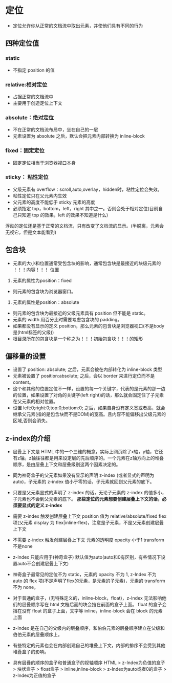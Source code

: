 <!--
 * @Author: xujie 1607526161@qq.com
 * @Date: 2022-04-22 13:10:58
 * @LastEditors: xujie 1607526161@qq.com
 * @FilePath: \HTML-CSS-Javascript-\HTML+CSS\CSS部分\网页的布局\定位.md
 * @Description: CSS 中的定位
-->
# 定位

* 定位允许你从正常的文档流中取出元素，并使他们具有不同的行为

## 四种定位值

### static

* 不指定 position 的值

### relative:相对定位

* 占据正常的文档流中
* 主要用于创造定位上下文

### absolute：绝对定位

* 不在正常的文档流布局中，坐在自己的一层
* 元素设置为 absolute 之后，默认会把元素内部转换为 inline-block

### fixed：固定定位

* 固定定位相当于浏览器视口本身

### sticky： 粘性定位

* 父级元素有 overflow：scroll,auto,overlay，hidden时，粘性定位会失效。
* 粘性定位只在父元素内生效
* 父元素的高度不能低于 sticky 元素的高度
* 必须指定 top，bottom，left，right 其中之一。否则会处于相对定位(目前自己只知道 top 的效果，left 的效果不知道是什么)

浮动的定位还是基于正常的文档流，只有改变了文档流的显示。(半脱离，元素会无视它，但是文本能看到)

## 包含块

* 元素的大小和位置通常受包含块的影响，通常包含块是最接近的块级元素的 ！！！内容！！！ 位置

1. 元素的属性为position：fixed

* 则元素的包含块为浏览器窗口。

1. 元素的属性是position：absolute

* 则元素的包含块为最接近的父级元素具有 position 但不能是 static。
* 元素的 width 用百分比时需要考虑包含块的 padding。
* 如果都没有显示的定义 position，那么元素的包含块是浏览器视口(不是body是(html标签的父级))
* 根目录所在的包含块是一个称之为！！！初始包含块！！！的矩形

## 偏移量的设置

* 设置了 position: absolute; 之后，元素会被在内部转化为 inline-block 类型
* 元素被设置了 position:absolute; 之后，会以 border 来进行定位而不是 content。
* 这个和其他的位置定位不一样，设置的每一个关键字，代表的是元素的那一边的位置，如果设置了对角的关键字(left right)的话，那么就会固定住了子元素在父元素的相对位置。
* 设置 left:0;right:0;top:0;bottom:0; 之后，如果自身没有定义宽或者高，就会继承父元素(指的是包含块而不是DOM)的宽高。且内容不能偏移出父级元素的区域,否则会消失。

## z-index的介绍

* 层叠上下文是 HTML 中的一个三维的概念，实际上网页除了x轴，y轴，它还有z轴。z轴往往都是用来设定层的先后顺序的。一个元素在z轴方向上的堆叠顺序，是由层叠上下文和层叠级别这两个因素决定的。

* 同为神奇盒子的父元素如果没有显示的声明 z-index (或者显式的声明为auto)，子元素的 z-index 值小于零的话，子元素就回到父元素的底下。
* 只要是父元素显式的声明了 z-index 的话，无论子元素的 z-index 的值多小，子元素也不会到父元素的底下。
**那些定位的元素想要创建层叠上下文的话，必须要显式的定义 z-index**
* 需要 z-index 触发创建层叠上下文 position 值为 relative/absolute/fixed  flex 项(父元素 display 为 flex|inline-flex)，注意是子元素，不是父元素创建层叠上下文
* 不需要 z-index 触发创建层叠上下文 元素的透明度 opacity 小于1 transform 不是none

* z-Index 只能应用于(神奇盒子) 默认值为auto(auto和0有区别，有些情况下设置auto不会创建层叠上下文)
* 神奇盒子最常见的定位不为 static，元素的 opacity 不为 1, z-Index 不为 auto 的 flex 项(不是声明了flex的元素，是元素的子元素)，元素的 transform 不为 none。
* 对于普通的盒子，(无特殊定义的，inline-block，float)，z-Index 无法影响他们的层叠顺序写在 html 文档后面的块会挡在前面的盒子上面。
float 的盒子会挡在没有 float 的盒子上面，文字等 inline，inline-block 会在 block 的元素上面
* z-Index 是在自己的父级内的层叠顺序，和伯伯元素的层叠顺序建立在父级和伯伯元素的层叠顺序上。
* 有些特定的元素也会在内部创建自己的堆叠上下文，内部的排序不会受到其他堆叠盒子的影响。
* 具有层叠的顺序的盒子和普通盒子的视轴顺序
HTML > z-Index为负值的盒子 > 块状盒子 > float盒子 > inline,inline-block > z-Index为auto或者0的盒子 > z-Index为正值的盒子
